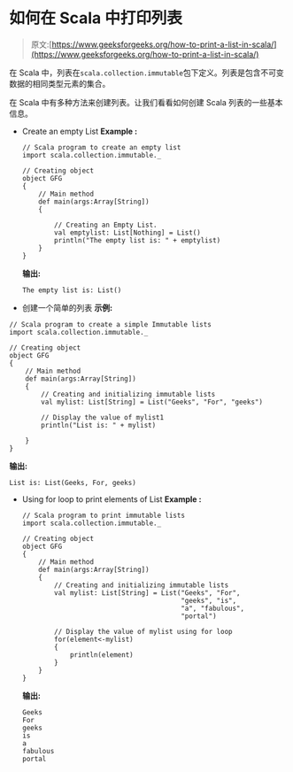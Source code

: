 # 如何在 Scala 中打印列表

> 原文:[https://www.geeksforgeeks.org/how-to-print-a-list-in-scala/](https://www.geeksforgeeks.org/how-to-print-a-list-in-scala/)

在 Scala 中，列表在`scala.collection.immutable`包下定义。列表是包含不可变数据的相同类型元素的集合。

在 Scala 中有多种方法来创建列表。让我们看看如何创建 Scala 列表的一些基本信息。

*   Create an empty List
    **Example :**

    ```
    // Scala program to create an empty list 
    import scala.collection.immutable._

    // Creating object 
    object GFG
    { 
        // Main method 
        def main(args:Array[String]) 
        { 

            // Creating an Empty List. 
            val emptylist: List[Nothing] = List() 
            println("The empty list is: " + emptylist) 
        } 
    } 
    ```

    **输出:**

    ```
    The empty list is: List()
    ```

*   创建一个简单的列表
    **示例:**

```
// Scala program to create a simple Immutable lists 
import scala.collection.immutable._

// Creating object 
object GFG 
{ 
    // Main method 
    def main(args:Array[String]) 
    { 
        // Creating and initializing immutable lists 
        val mylist: List[String] = List("Geeks", "For", "geeks") 

        // Display the value of mylist1 
        println("List is: " + mylist) 

    } 
} 
```

**输出:**

```
List is: List(Geeks, For, geeks)
```

*   Using for loop to print elements of List
    **Example :**

    ```
    // Scala program to print immutable lists 
    import scala.collection.immutable._

    // Creating object 
    object GFG
    { 
        // Main method 
        def main(args:Array[String]) 
        { 
            // Creating and initializing immutable lists 
            val mylist: List[String] = List("Geeks", "For", 
                                            "geeks", "is",
                                            "a", "fabulous", 
                                            "portal")

            // Display the value of mylist using for loop 
            for(element<-mylist) 
            { 
                println(element) 
            } 
        } 
    } 
    ```

    **输出:**

    ```
    Geeks
    For
    geeks
    is
    a
    fabulous
    portal
    ```
